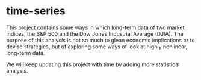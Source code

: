 # time-series

This project contains some ways in which long-term data of two market indices, the S&P 500 and the Dow Jones Industrial Average (DJIA). The purpose of this analysis is not so much to glean economic implications or to devise strategies, but of exploring some ways of look at highly nonlinear, long-term data. 

We will keep updating this project with time by adding more statistical analysis.
